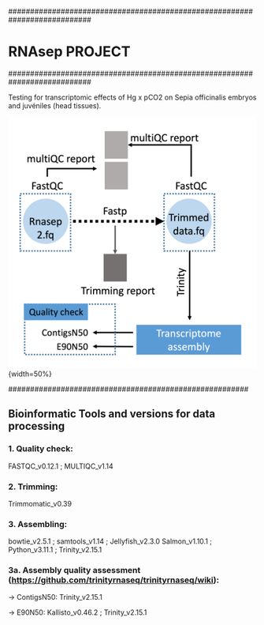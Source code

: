 ###########################################################################
#				RNAsep PROJECT				###
###########################################################################

Testing for transcriptomic effects of Hg x pCO2 on Sepia officinalis embryos and juvéniles (head tissues).


![](Workflow.png){width=50%}

#######################################################
## Bioinformatic Tools and versions for data processing

### 1. Quality check:

FASTQC_v0.12.1	; MULTIQC_v1.14

### 2. Trimming:

Trimmomatic_v0.39

### 3. Assembling:

bowtie_v2.5.1	; samtools_v1.14	; Jellyfish_v2.3.0
Salmon_v1.10.1	; Python_v3.11.1	; Trinity_v2.15.1

### 3a. Assembly quality assessment (https://github.com/trinityrnaseq/trinityrnaseq/wiki):

-> ContigsN50: Trinity_v2.15.1

-> E90N50: Kallisto_v0.46.2	; Trinity_v2.15.1

